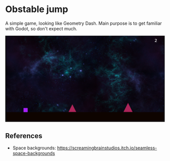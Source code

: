 # Obstable jump

A simple game, looking like Geometry Dash. Main purpose is to get familiar with
Godot, so don't expect much.

![Screenshot](screenshot.png)

## References

- Space backgrounds: https://screamingbrainstudios.itch.io/seamless-space-backgrounds
